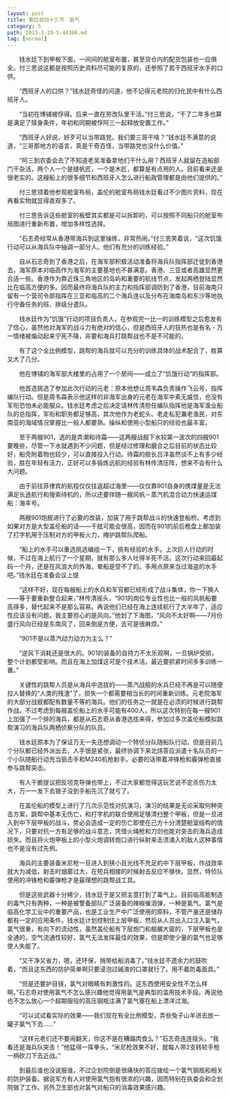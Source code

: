 ```yaml
---
layout: post
title: 第四百四十三节　氯气
category: 5
path: 2013-3-19-5-44300.md
tag: [normal]
---
```


　　钱水廷下到甲板下面，一间间的舱室布置，甚至货仓内的配货包装也一应俱全。付三思说这都是按照历史资料尽可能的复原的，还参照了若干西班牙水手的口供。

　　“西班牙人的口供？”钱水廷奇怪的问道，他不记得元老院的归化民中有什么西班牙人。

　　“当初在博铺被俘得。后来一直在劳改队里干活。”付三思说，“干了二年多也算是满足了赎身条件，年初和同期被俘阿三一起释放安置工作。”

　　“西班牙人好说，好歹可以当带路党。我们要三哥干啥？”钱水廷不满意的说道，“三哥那地方的语言，真是千奇百怪，当带路党也没什么价值。”

　　“阿三到农委会去了不知道老吴准备拿他们干什么用？西班牙人就留在造船部门干杂活，两个人一个是缝帆匠，一个是木匠，都算是有点用的人。目前看来还是很老实的。这艘船上的很多细节和西班牙人怎么进行船政管理都是由他们提供的。”

　　付三思领着他参观舱室布局，盖伦的舱室布局钱水廷看过不少图片资料，现在再看实物就显得直观多了。

　　付三思告诉这些舱室的板壁其实都是可以拆卸的，可以按照不同船只的舱室布局图进行重新布置，增加多样性选择。

　　“石志奇经常从香港带海兵到这里操练，非常热闹。”付三思笑着说，“这次饥饿行动可以从海兵队中抽调一部分人。他们有充分的训练经验。”

　　自从石志奇到了香港之后，在海军部积极活动准备将海兵队指挥部迁徙到香港去，海军原本对临高作为海军的主要基地也不甚满意。香港、三亚或者高雄显然更合适一些。香港作为靠近珠三角地区的岛屿和重要的航线节点，发起两栖登陆显然比在临高方便的多。因而最终将海兵队的主力和指挥部调防到了香港，目前海南只留有一个营司令部指挥在三亚和临高的二个海兵连以及分布在海南岛和东沙等地执行守备任务的班、排级分遣队。

　　钱水廷作为“饥饿”行动的项目负责人，在参观完一比一的训练模型之后愈发有了信心，虽然他对海军的战斗力有绝对的信心，但是西班牙人的狂热也是有名・万一情绪被煽动起来宁死不降，非要和海兵打跳帮战也不是不可能的。

　　有了这个全比例模型，跳帮的海兵就可以充分的训练具体的战术配合了，胜算又大了几分。

　　他在博铺的海军部大楼里的占用了一个房间――成立了“饥饿行动”的指挥部。

　　他首选挑选了参加此次行动的元老：原本他想让周韦森负责操作飞云号，指挥编队行动。但是周韦森表示他这样的非海军出身的元老在海军中素无威信，也没有军衔恐怕未必能服众。钱水廷考虑之后决定请林传清担任编队指挥他是海军渔业船队的总指挥，军衔和职务都足够高，其次他作为老蛇头、老走私犯兼老渔民，对东南亚的海域情况掌握比一般人都要熟。操纵和使用小型船只的经验也最丰富。

　　至于两艘901，选的是弄潮和待霜――这两艘战舰下水较第一波次的四艘901要晚些，尽管一下水就遇到不少问题，但是经过修理和磨合之后目前的状态比较好，船壳附着物也较少，可以直接投入行动。待霜的舰长吕洋虽然谈不上有多少经验，胜在年轻有活力，正好可以多锻炼远航的经验有林传清压阵，想来不会有什么大问题。

　　由于前往菲律宾的航程仅仅往返超过海里――仅仅靠901自身的携煤量是无法满足长途航行和搜索待机的，所以还要伴随一艘风帆－蒸汽机混合动力快速运煤船：海丰号。

　　两艘901炮舰进行了必要的改装，加装了用于跳帮战斗的快速登船桥。考虑到如果对方是大型盖伦船的话――干舷可能会很高，因而在901的前后桅盘上都加装了打字机用于压制对方的甲板火力，掩护跳帮队爬船。

　　“船上的水手可以重选挑选编组一下，挑有经验的水手。上次巨人行动的时候，不过在海上航行了一个星期，就有那么多人吐得半死不活。这次行动来回最起码一个月，还是在风浪大的外海，晕船是受不了的。多用点原来当过海盗的水手吧。”钱水廷在准备会议上提

　　“这样不好，现在每艘船上的水兵和军官都已经形成了战斗集体，你一下换人――等于要重新整合起来，”林传清摇头，“901的岗位专业性也比一般的风帆船要高得多，替代起来不是那么容易。再说他们已经在海上连续航行了大半年了，适应性应该没有问题。我主要担心的是风向。”他划了下海图，“风向不太好啊――7月份盛行风向已经是东南风了，回来倒是方便，去可是很麻烦。”

　　“901不是以蒸汽动力动力为主么？”

　　“逆风下消耗还是很大的。901的装备的自持力不太乐观啊，一旦锅炉受损，整个计划都受影响。而且在海上加煤这可是个技术活。最近要抓紧时间多多训练一番。”

　　关键性的跳帮人员是从海兵中选拔的――蒸汽战舰的水兵已经不再是可以随便拉人替换的“人类的残渣”了，损失一个都需要相当长的时间重新训练。元老院海军的大部分战舰都配有数量不等的海兵。他们的任务之一就是在必须的时候进行跳帮作战。不过考虑到每艘盖伦船上的水手可能有400人，所以这次特别在每一艘901上加强了一个排的海兵，都是从石志奇从香港选拔来得，参加过多次盖伦船模拟跳帮演习的海兵队两栖侦察分队的队员。

　　钱水廷原本为了保证万无一失还想调动一个特侦分队随船队行动，但是目前几个分队都已经外派出去，人手很是紧张，最终协调下来北炜答应派遣十名队员的一个小队随船行动充当狙击手和M240机枪射手。必要的话带着冲锋枪和霰弹枪直接参与跳帮突击。

　　有人干脆提议把反坦克导弹也带上，不过大家都觉得这玩艺说不定杀伤力太大，万一一发下去银子没到手船先沉了就亏了。

　　在盖伦船的模型上进行了几次示范性对抗演习，演习的结果是无论采取何种突击方案，跳帮中基本无伤亡，和打字机的联合使用足够清扫整个甲板，但是一旦进入到中下层甲板的战斗，势必会造成一定的伤亡即使在己方十分清楚舱室结构的情况下，只要对抗一方有足够的战斗意志，凭借火绳枪和刀剑也能对突击的海兵造成损失。而且将火炮甲板上的小型火炮调转炮口进行纵射来击溃涌入的敌人这种事情也不是没有过先例。

　　海兵的主要装备米尼枪一旦进入到狭小且光线不充足的中下层甲板，作战效率就大为减低，射击时烟雾过大，在短兵相接的时候射击反应不够快。显然，特侦队使用的冲锋枪和霰弹枪才是最理想的跳帮战工具。

　　但是这些武器十分稀少，钱水廷于是又把主意打到了毒气上。目前临高能制造的毒气只有两种，一种是被警备部队广泛装备的辣椒催泪弹，一种是氯气。氯气是临高化学工业中的重要产品，也是工业生产中广泛使用的原料，不管产量还是储存都有一定的应用条件。钱水廷计划控制住上层甲板，然后从人员出入口注入氯气，氯气很重，有向下的流动性，虽然盖伦船有下层炮门和舰艉大窗的，下层甲板也是全通的，空气流通性较好，氯气无法发挥最佳的效果，但是即使少量的氯气也足够使人失能了。

　　“又干净又省力，嗯，还环保，捎带给船消毒了。”钱水廷不遗余力的鼓吹着，“而且这东西的防护简单啊只要浸泡过碱液的口罩就行了。用不着防毒面具。”

　　“但是还要护目镜，氯气对眼睛有刺激性的。这东西使用安全性不怎么样啊。”石志奇对使用氯气不怎么感兴趣他觉得用氯气是典型的滥用技术手段。再说他也不怎么放心一个超期服役的高压钢瓶注满了氯气塞在船上漂洋过海。

　　“可以试试看实际的效果――我们现在有全比例模型，弄些兔子山羊进去放一罐子氯气下去……”

　　“这样元老们还不要闹翻天，你这不是在糟蹋肉食么？”石志奇连连摇头，“我看还是海兵队突击！”他猛得一挥拳头，“米尼枪效果不好，就每人带2支转轮手枪一柄砍刀下去近战。”

　　到最后谁也没说服谁，不过企划院倒是很痛快的答应拨给一个氯气钢瓶和相关的防护装备。据说军方有人对使用氯气抱有很浓的兴趣，因而特别在执委会和企划院做了工作。另外卫生部也对氯气对船只的消毒效果感兴趣。